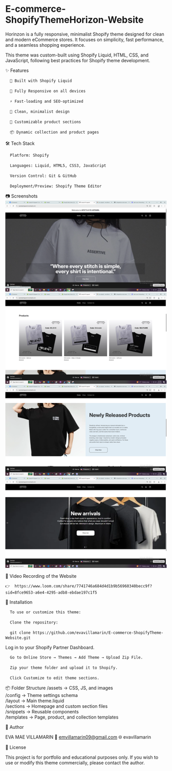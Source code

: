 # E-commerce-ShopifyThemeHorizon-Website
Horinzon is a fully responsive, minimalist Shopify theme designed for clean and modern eCommerce stores.
It focuses on simplicity, fast performance, and a seamless shopping experience.

This theme was custom-built using Shopify Liquid, HTML, CSS, and JavaScript, following best practices for Shopify theme development.

✨ Features

      🧩 Built with Shopify Liquid

      📱 Fully Responsive on all devices

      ⚡ Fast-loading and SEO-optimized

      🎨 Clean, minimalist design

      🛒 Customizable product sections

      📦 Dynamic collection and product pages





🛠️ Tech Stack

      Platform: Shopify

      Languages: Liquid, HTML5, CSS3, JavaScript

      Version Control: Git & GitHub

      Deployment/Preview: Shopify Theme Editor

📷 Screenshots
![Homepage Screenshot](./screenshot/home_page.png)
![Homepage Screenshot](./screenshot/shop_page.png)
![Homepage Screenshot](./screenshot/blogs_page.png)
![Homepage Screenshot](./screenshot/carousel_page.png)
	
	
🔗 Video Recording of the Website

    👉  https://www.loom.com/share/7741746a684d4d1b9b56960340becc9f?sid=8fce9653-a6e4-4295-adb8-ebdae197c1f5
    

🚀 Installation

      To use or customize this theme:
      
      Clone the repository:
      
      git clone https://github.com/evavillamarin/E-commerce-ShopifyTheme-Website.git


Log in to your Shopify Partner Dashboard.

      Go to Online Store → Themes → Add Theme → Upload Zip File.
      
      Zip your theme folder and upload it to Shopify.
      
      Click Customize to edit theme sections.

📦 Folder Structure
    /assets         → CSS, JS, and images  
    /config         → Theme settings schema  
    /layout         → Main theme.liquid  
    /sections       → Homepage and custom section files  
    /snippets       → Reusable components  
    /templates      → Page, product, and collection templates  

💬 Author

EVA MAE VILLAMARIN
📧 emvillamarin09@gmail.com
🌐 evavillamarin

📜 License

This project is for portfolio and educational purposes only.
If you wish to use or modify this theme commercially, please contact the author.
